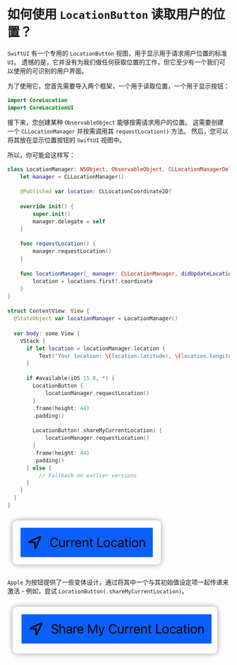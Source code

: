 如何使用 `LocationButton` 读取用户的位置？
===

`SwiftUI` 有一个专用的 `LocationButton` 视图，用于显示用于请求用户位置的标准 `UI`。 遗憾的是，它并没有为我们做任何获取位置的工作，但它至少有一个我们可以使用的可识别的用户界面。

为了使用它，您首先需要导入两个框架，一个用于读取位置，一个用于显示按钮：

```swift
import CoreLocation
import CoreLocationUI
```

接下来，您创建某种 `ObservableObject` 能够按需请求用户的位置。 这需要创建一个 `CLLocationManager` 并按需调用其 `requestLocation()` 方法。 然后，您可以将其放在显示位置按钮的 `SwiftUI` 视图中。

所以，你可能会这样写：

```swift
class LocationManager: NSObject, ObservableObject, CLLocationManagerDelegate {
    let manager = CLLocationManager()

    @Published var location: CLLocationCoordinate2D?

    override init() {
        super.init()
        manager.delegate = self
    }

    func requestLocation() {
        manager.requestLocation()
    }

    func locationManager(_ manager: CLLocationManager, didUpdateLocations locations: [CLLocation]) {
        location = locations.first?.coordinate
    }
}

struct ContentView: View {
  @StateObject var locationManager = LocationManager()

  var body: some View {
    VStack {
      if let location = locationManager.location {
          Text("Your location: \(location.latitude), \(location.longitude)")
      }

      if #available(iOS 15.0, *) {
        LocationButton {
            locationManager.requestLocation()
        }
        .frame(height: 44)
        .padding()
        
        LocationButton(.shareMyCurrentLocation) {
            locationManager.requestLocation()
        }
        .frame(height: 44)
        .padding()
      } else {
          // Fallback on earlier versions
      }
    }
  }
}
```

![](./imgs/001.png)

`Apple` 为按钮提供了一些变体设计，通过将其中一个与其初始值设定项一起传递来激活 - 例如，尝试 `LocationButton(.shareMyCurrentLocation)`。

![](./imgs/002.png)